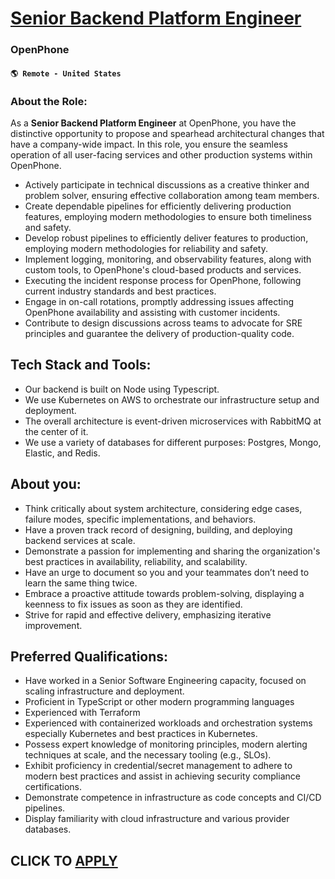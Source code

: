# [Senior Backend Platform Engineer](https://www.remotewlb.com/apply/senior-backend-platform-engineer)  
### OpenPhone  
#### `🌎 Remote - United States`  

### **About the Role:**

As a **Senior Backend Platform Engineer** at OpenPhone, you have the distinctive opportunity to propose and spearhead architectural changes that have a company-wide impact. In this role, you ensure the seamless operation of all user-facing services and other production systems within OpenPhone.

  * Actively participate in technical discussions as a creative thinker and problem solver, ensuring effective collaboration among team members.
  * Create dependable pipelines for efficiently delivering production features, employing modern methodologies to ensure both timeliness and safety.
  * Develop robust pipelines to efficiently deliver features to production, employing modern methodologies for reliability and safety.
  * Implement logging, monitoring, and observability features, along with custom tools, to OpenPhone's cloud-based products and services.
  * Executing the incident response process for OpenPhone, following current industry standards and best practices.
  * Engage in on-call rotations, promptly addressing issues affecting OpenPhone availability and assisting with customer incidents.
  * Contribute to design discussions across teams to advocate for SRE principles and guarantee the delivery of production-quality code.

## **Tech Stack and Tools:**

  * Our backend is built on Node using Typescript.
  * We use Kubernetes on AWS to orchestrate our infrastructure setup and deployment.
  * The overall architecture is event-driven microservices with RabbitMQ at the center of it.
  * We use a variety of databases for different purposes: Postgres, Mongo, Elastic, and Redis.

## **About you:**

  * Think critically about system architecture, considering edge cases, failure modes, specific implementations, and behaviors.
  * Have a proven track record of designing, building, and deploying backend services at scale.
  * Demonstrate a passion for implementing and sharing the organization's best practices in availability, reliability, and scalability.
  * Have an urge to document so you and your teammates don’t need to learn the same thing twice.
  * Embrace a proactive attitude towards problem-solving, displaying a keenness to fix issues as soon as they are identified.
  * Strive for rapid and effective delivery, emphasizing iterative improvement.

## **Preferred Qualifications:**

  * Have worked in a Senior Software Engineering capacity, focused on scaling infrastructure and deployment.
  * Proficient in TypeScript or other modern programming languages
  * Experienced with Terraform
  * Experienced with containerized workloads and orchestration systems especially Kubernetes and best practices in Kubernetes.
  * Possess expert knowledge of monitoring principles, modern alerting techniques at scale, and the necessary tooling (e.g., SLOs).
  * Exhibit proficiency in credential/secret management to adhere to modern best practices and assist in achieving security compliance certifications.
  * Demonstrate competence in infrastructure as code concepts and CI/CD pipelines.
  * Display familiarity with cloud infrastructure and various provider databases.

  
## CLICK TO [APPLY](https://www.remotewlb.com/apply/senior-backend-platform-engineer)

